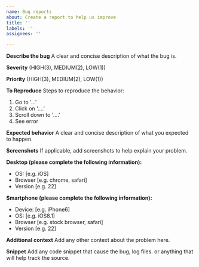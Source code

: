 ```yaml
---
name: Bug reports
about: Create a report to help us improve
title: ''
labels: ''
assignees: ''

---
```


**Describe the bug**
A clear and concise description of what the bug is.

**Severity**
(HIGH(3), MEDIUM(2), LOW(1))

**Priority**
(HIGH(3), MEDIUM(2), LOW(1))

**To Reproduce**
Steps to reproduce the behavior:
1. Go to '...'
2. Click on '....'
3. Scroll down to '....'
4. See error

**Expected behavior**
A clear and concise description of what you expected to happen.

**Screenshots**
If applicable, add screenshots to help explain your problem.

**Desktop (please complete the following information):**
 - OS: [e.g. iOS]
 - Browser [e.g. chrome, safari]
 - Version [e.g. 22]

**Smartphone (please complete the following information):**
 - Device: [e.g. iPhone6]
 - OS: [e.g. iOS8.1]
 - Browser [e.g. stock browser, safari]
 - Version [e.g. 22]

**Additional context**
Add any other context about the problem here.

**Snippet**
Add any code snippet that cause the bug, log files. or anything that will help track the source.
